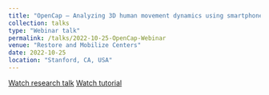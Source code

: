 ```yaml
---
title: "OpenCap – Analyzing 3D human movement dynamics using smartphone videos"
collection: talks
type: "Webinar talk"
permalink: /talks/2022-10-25-OpenCap-Webinar
venue: "Restore and Mobilize Centers"
date: 2022-10-25
location: "Stanford, CA, USA"
---
```


[Watch research talk](https://www.youtube.com/watch?v=8dPumbAQpIA&feature=youtu.be)
[Watch tutorial](https://www.youtube.com/watch?v=7Xk8-K7A3Zk&feature=youtu.be)